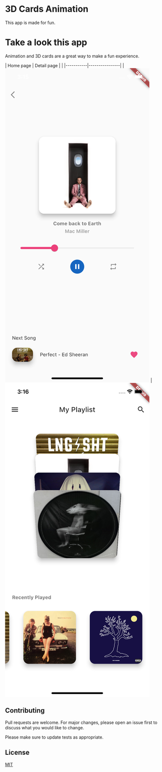 # 3D Cards Animation 

This app is made for fun.

# Take a look this app

Animation and 3D cards are a great way to make a fun experience.


| Home page | Detail page    | |
|-----------|----------------| | 
![](https://github.com/kelevra9900/3d_animation/blob/main/screenshots/1.png) | ![](https://github.com/kelevra9900/3d_animation/blob/main/screenshots/2.png)




## Contributing
Pull requests are welcome. For major changes, please open an issue first to discuss what you would like to change.

Please make sure to update tests as appropriate.

## License
[MIT](https://choosealicense.com/licenses/mit/)